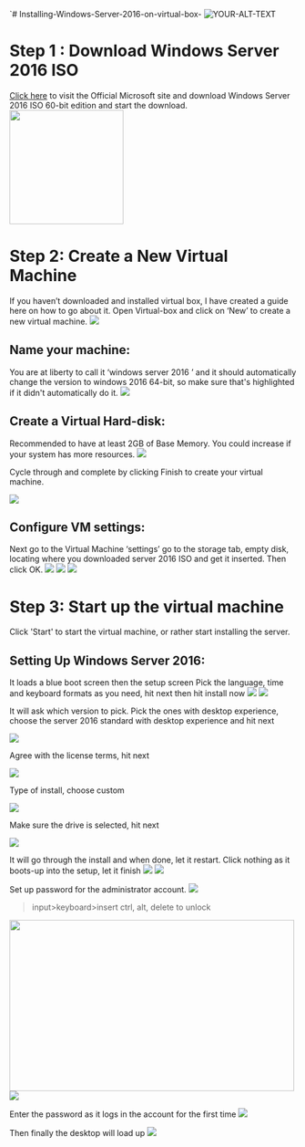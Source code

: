 `# Installing-Windows-Server-2016-on-virtual-box-
<picture>
 <source media="(prefers-color-scheme: dark)" srcset="YOUR-DARKMODE-IMAGE">
 <source media="(prefers-color-scheme: light)" srcset="YOUR-LIGHTMODE-IMAGE">
 <img alt="YOUR-ALT-TEXT" src="YOUR-DEFAULT-IMAGE">
</picture>
<h1>Step 1 : Download Windows Server 2016 ISO</h1>
<a href="https://www.microsoft.com/en-us/evalcenter/download-windows-server-2016">Click here</a> to visit the Official Microsoft site and download Windows Server 2016 ISO 60-bit edition and start the download.
<img src="Folder/stp-1-download-wn-server-2016-iso.PNG" height='200' weidth='300'>

<h1>Step 2: Create a New Virtual Machine</h1>
If you haven’t downloaded and installed virtual box, I have created a guide here  on how to go about it. Open Virtual-box and click on ‘New’ to create a new virtual machine.
<img src="Folder/create-new-vm.PNG">

<h2>Name your machine:</h2>
You are at liberty to call it ‘windows server 2016 ’ and it should automatically change the version to windows 2016 64-bit, so make sure that's highlighted if it didn't automatically do it.
<img src="Folder/version-windows-2016(64-bit).PNG">


<h2>Create a Virtual Hard-disk:</h2>
Recommended to have at least 2GB of Base Memory. You could increase if your system has more resources.
<img src="Folder/atleast-2-gb.PNG">

Cycle through and complete by clicking Finish to create your virtual machine.
<br>

<img src="Folder/finish.PNG">




<h2>Configure VM settings:</h2>
Next go to the Virtual Machine ‘settings’ go to the storage tab, empty disk, locating where you downloaded server 2016 ISO and get it inserted. Then click OK.
<img src="Folder/iso-image.PNG">
<img src="Folder/iso-image-insert.PNG">
<img src="Folder/iso-image-insert-ok.PNG">







<h1>Step 3: Start up the virtual machine</h1>
Click 'Start' to start the virtual machine, or rather start installing the server.



<h2>Setting Up Windows Server 2016:</h2>
It loads a blue boot screen then the setup screen
Pick the language, time and keyboard formats as you need, hit next then hit install now
<img src="Folder/install-next.PNG">
<img src="Folder/install-now.PNG">





It will ask which version to pick. Pick the ones with desktop experience, choose the server 2016 standard with desktop experience and hit next 

<img src="Folder/dsktp-exprience.PNG">

Agree with the license terms, hit next

<img src="Folder/accept-license.PNG">

Type of install, choose custom

<img src="Folder/custom.PNG">

Make sure the drive is selected, hit next

<img src="Folder/driver-select-next.PNG">

It will go through the install and when done, let it restart. Click nothing as it boots-up into the setup, let it finish
<img src="Folder/finish-installing-windows-2.PNG">
<img src="Folder/finish-installing-windows-restart.PNG">

Set up password for the administrator account. 
<img src="Folder/setup-password-finish.PNG">
>input>keyboard>insert ctrl, alt, delete to unlock
<img src="Folder/press-ctrl-alt-delete-to-unlock.PNG" width="500" height="300">
<img src="Folder/Screenshot (7179).png">

Enter the password as it logs in the account for the first time
<img src="Folder/password.PNG">

Then finally the desktop will load up
<img src="Folder/finish-finally.PNG">




